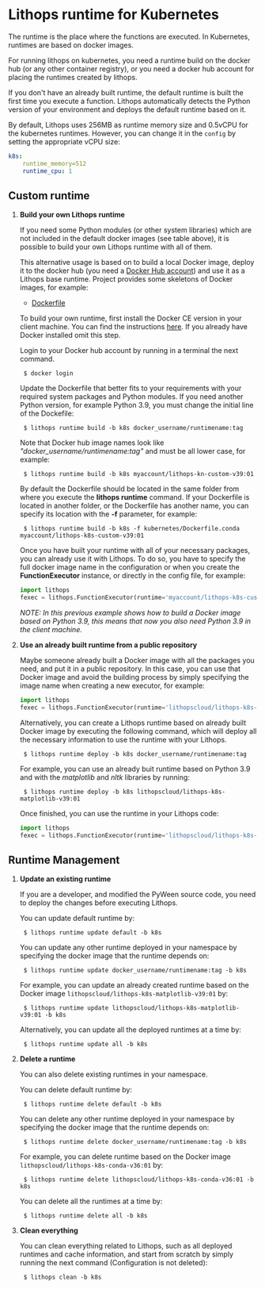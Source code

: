 # Lithops runtime for Kubernetes

The runtime is the place where the functions are executed. In Kubernetes, runtimes are based on docker images. 

For running lithops on kubernetes, you need a runtime build on the docker hub (or any other container registry), or you need a docker hub account for placing the runtimes created by lithops.

If you don't have an already built runtime, the default runtime is built the first time you execute a function. Lithops automatically detects the Python version of your environment and deploys the default runtime based on it.


By default, Lithops uses 256MB as runtime memory size and 0.5vCPU for the kubernetes runtimes. However, you can change it in the `config` by setting the appropriate vCPU size:

```yaml
k8s:
    runtime_memory=512
    runtime_cpu: 1
```

## Custom runtime

1. **Build your own Lithops runtime**

    If you need some Python modules (or other system libraries) which are not included in the default docker images (see table above), it is possible to build your own Lithops runtime with all of them.

    This alternative usage is based on to build a local Docker image, deploy it to the docker hub (you need a [Docker Hub account](https://hub.docker.com)) and use it as a Lithops base runtime.
    Project provides some skeletons of Docker images, for example:

    * [Dockerfile](Dockerfile) 

    To build your own runtime, first install the Docker CE version in your client machine. You can find the instructions [here](https://docs.docker.com/get-docker/). If you already have Docker installed omit this step.

    Login to your Docker hub account by running in a terminal the next command.

        $ docker login

    Update the Dockerfile that better fits to your requirements with your required system packages and Python modules.
    If you need another Python version, for example Python 3.9, you must change the initial line of the Dockefile:

        $ lithops runtime build -b k8s docker_username/runtimename:tag

    Note that Docker hub image names look like *"docker_username/runtimename:tag"* and must be all lower case, for example:

        $ lithops runtime build -b k8s myaccount/lithops-kn-custom-v39:01

    By default the Dockerfile should be located in the same folder from where you execute the **lithops runtime** command. If your Dockerfile is located in another folder, or the Dockerfile has another name, you can specify its location with the **-f** parameter, for example:

        $ lithops runtime build -b k8s -f kubernetes/Dockerfile.conda myaccount/lithops-k8s-custom-v39:01

    Once you have built your runtime with all of your necessary packages, you can already use it with Lithops.
    To do so, you have to specify the full docker image name in the configuration or when you create the **FunctionExecutor** instance, or directly in the config file, for example:

    ```python
    import lithops
    fexec = lithops.FunctionExecutor(runtime='myaccount/lithops-k8s-custom-v39:01')
    ```

    *NOTE: In this previous example shows how to build a Docker image based on Python 3.9, this means that now you also need Python 3.9 in the client machine.*

2. **Use an already built runtime from a public repository**

    Maybe someone already built a Docker image with all the packages you need, and put it in a public repository.
    In this case, you can use that Docker image and avoid the building process by simply specifying the image name when creating a new executor, for example:

    ```python
    import lithops
    fexec = lithops.FunctionExecutor(runtime='lithopscloud/lithops-k8s-conda-v39:01')
    ```

    Alternatively, you can create a Lithops runtime based on already built Docker image by executing the following command, which will deploy all the necessary information to use the runtime with your Lithops.

        $ lithops runtime deploy -b k8s docker_username/runtimename:tag

    For example, you can use an already buit runtime based on Python 3.9 and with the *matplotlib* and *nltk* libraries by running:

        $ lithops runtime deploy -b k8s lithopscloud/lithops-k8s-matplotlib-v39:01

    Once finished, you can use the runtime in your Lithops code:

    ```python
    import lithops
    fexec = lithops.FunctionExecutor(runtime='lithopscloud/lithops-k8s-matplotlib:v39:01')
    ```

## Runtime Management

1. **Update an existing runtime**

    If you are a developer, and modified the PyWeen source code, you need to deploy the changes before executing Lithops.

    You can update default runtime by:

        $ lithops runtime update default -b k8s

    You can update any other runtime deployed in your namespace by specifying the docker image that the runtime depends on:

        $ lithops runtime update docker_username/runtimename:tag -b k8s

    For example, you can update an already created runtime based on the Docker image `lithopscloud/lithops-k8s-matplotlib-v39:01` by:

        $ lithops runtime update lithopscloud/lithops-k8s-matplotlib-v39:01 -b k8s

    Alternatively, you can update all the deployed runtimes at a time by:

        $ lithops runtime update all -b k8s

2. **Delete a runtime**

    You can also delete existing runtimes in your namespace.

    You can delete default runtime by:

        $ lithops runtime delete default -b k8s

    You can delete any other runtime deployed in your namespace by specifying the docker image that the runtime depends on:

        $ lithops runtime delete docker_username/runtimename:tag -b k8s

    For example, you can delete runtime based on the Docker image `lithopscloud/lithops-k8s-conda-v36:01` by:

        $ lithops runtime delete lithopscloud/lithops-k8s-conda-v36:01 -b k8s

    You can delete all the runtimes at a time by:

        $ lithops runtime delete all -b k8s

3. **Clean everything**

     You can clean everything related to Lithops, such as all deployed runtimes and cache information, and start from scratch by simply running the next command (Configuration is not deleted):

        $ lithops clean -b k8s

